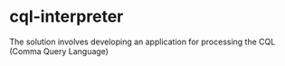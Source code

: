 # cql-interpreter
The solution involves developing an application for processing the CQL (Comma Query Language)
